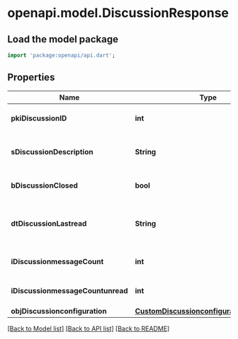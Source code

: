 # openapi.model.DiscussionResponse

## Load the model package
```dart
import 'package:openapi/api.dart';
```

## Properties
Name | Type | Description | Notes
------------ | ------------- | ------------- | -------------
**pkiDiscussionID** | **int** | The unique ID of the Discussion | 
**sDiscussionDescription** | **String** | The description of the Discussion | 
**bDiscussionClosed** | **bool** | Whether if it's an closed | 
**dtDiscussionLastread** | **String** | The date the Discussion was last read | [optional] 
**iDiscussionmessageCount** | **int** | The count of Attachment. | 
**iDiscussionmessageCountunread** | **int** | The count of Attachment. | 
**objDiscussionconfiguration** | [**CustomDiscussionconfigurationResponse**](CustomDiscussionconfigurationResponse.md) |  | [optional] 

[[Back to Model list]](../README.md#documentation-for-models) [[Back to API list]](../README.md#documentation-for-api-endpoints) [[Back to README]](../README.md)


